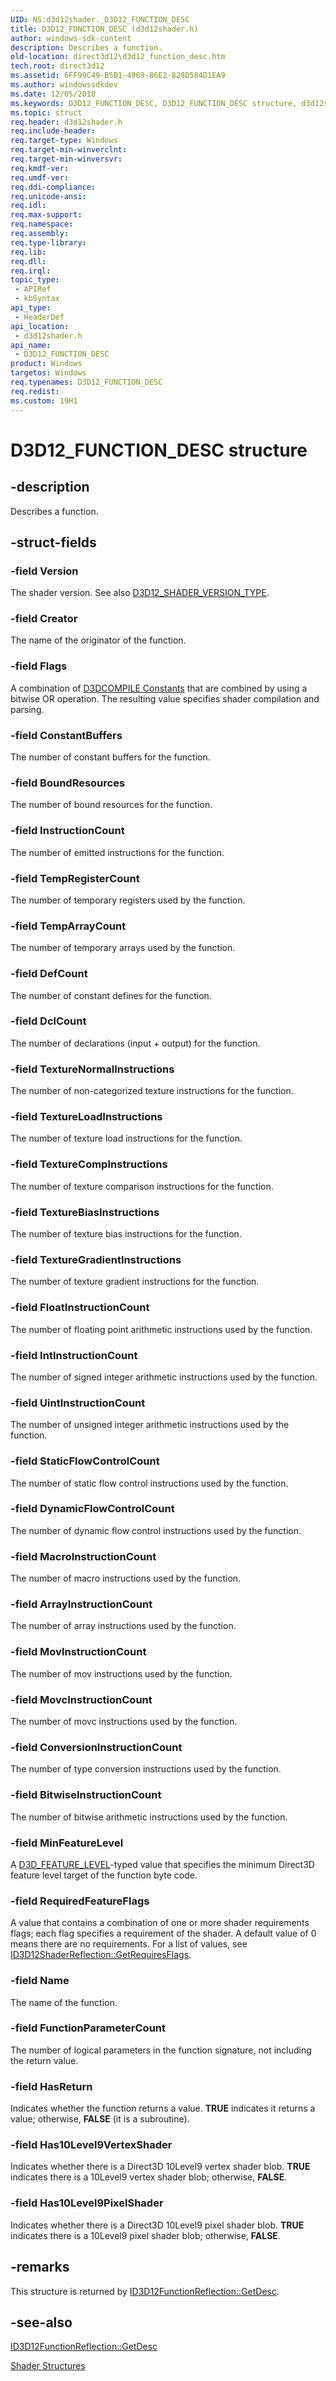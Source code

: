 ```yaml
---
UID: NS:d3d12shader._D3D12_FUNCTION_DESC
title: D3D12_FUNCTION_DESC (d3d12shader.h)
author: windows-sdk-content
description: Describes a function.
old-location: direct3d12\d3d12_function_desc.htm
tech.root: direct3d12
ms.assetid: 6FF99C49-B5B1-4969-86E2-828D584D1EA9
ms.author: windowssdkdev
ms.date: 12/05/2018
ms.keywords: D3D12_FUNCTION_DESC, D3D12_FUNCTION_DESC structure, d3d12shader/D3D12_FUNCTION_DESC, direct3d12.d3d12_function_desc
ms.topic: struct
req.header: d3d12shader.h
req.include-header: 
req.target-type: Windows
req.target-min-winverclnt: 
req.target-min-winversvr: 
req.kmdf-ver: 
req.umdf-ver: 
req.ddi-compliance: 
req.unicode-ansi: 
req.idl: 
req.max-support: 
req.namespace: 
req.assembly: 
req.type-library: 
req.lib: 
req.dll: 
req.irql: 
topic_type:
 - APIRef
 - kbSyntax
api_type:
 - HeaderDef
api_location:
 - d3d12shader.h
api_name:
 - D3D12_FUNCTION_DESC
product: Windows
targetos: Windows
req.typenames: D3D12_FUNCTION_DESC
req.redist: 
ms.custom: 19H1
---
```


# D3D12_FUNCTION_DESC structure


## -description


Describes a function.
        


## -struct-fields




### -field Version

The shader version.
            See also <a href="https://msdn.microsoft.com/4691452D-3A7B-4890-AE41-B6AF5C541A3B">D3D12_SHADER_VERSION_TYPE</a>.
          


### -field Creator

The name of the originator of the function.
          


### -field Flags

A combination of <a href="https://msdn.microsoft.com/039627DD-D6A4-4EA3-8E91-D2A20770E6FF">D3DCOMPILE Constants</a> that are combined by using a bitwise OR operation. The resulting value specifies shader compilation and parsing.
          


### -field ConstantBuffers

The number of constant buffers for the function.
          


### -field BoundResources

The number of bound resources for the function.
          


### -field InstructionCount

The number of emitted instructions for the function.
          


### -field TempRegisterCount

The number of temporary registers used by the function.
          


### -field TempArrayCount

The number of temporary arrays used by the function.
          


### -field DefCount

The number of constant defines for the function.
          


### -field DclCount

The number of declarations (input + output) for the function.
          


### -field TextureNormalInstructions

The number of non-categorized texture instructions for the function.
          


### -field TextureLoadInstructions

The number of texture load instructions for the function.
          


### -field TextureCompInstructions

The number of texture comparison instructions for the function.
          


### -field TextureBiasInstructions

The number of texture bias instructions for the function.
          


### -field TextureGradientInstructions

The number of texture gradient instructions for the function.
          


### -field FloatInstructionCount

The number of floating point arithmetic instructions used by the function.
          


### -field IntInstructionCount

The number of signed integer arithmetic instructions used by the function.
          


### -field UintInstructionCount

The number of unsigned integer arithmetic instructions used by the function.
          


### -field StaticFlowControlCount

The number of static flow control instructions used by the function.
          


### -field DynamicFlowControlCount

The number of dynamic flow control instructions used by the function.
          


### -field MacroInstructionCount

The number of macro instructions used by the function.
          


### -field ArrayInstructionCount

The number of array instructions used by the function.
          


### -field MovInstructionCount

The number of mov instructions used by the function.
          


### -field MovcInstructionCount

The number of movc instructions used by the function.
          


### -field ConversionInstructionCount

The number of type conversion instructions used by the function.
          


### -field BitwiseInstructionCount

The number of bitwise arithmetic instructions used by the function.
          


### -field MinFeatureLevel

A <a href="https://msdn.microsoft.com/afbc1a02-1730-4502-af15-b668412d664c">D3D_FEATURE_LEVEL</a>-typed value that specifies the minimum Direct3D feature level target of the function byte code.
          


### -field RequiredFeatureFlags

A value that contains a combination of one or more shader requirements flags; each flag specifies a requirement of the shader. A default value of 0 means there are no requirements. For a list of values, see <a href="https://msdn.microsoft.com/ABA7BB9E-AB1D-407A-BB16-97EE74318C1A">ID3D12ShaderReflection::GetRequiresFlags</a>.
          


### -field Name

The name of the function.
          


### -field FunctionParameterCount

The number of logical parameters in the function signature, not including the return value.
          


### -field HasReturn

Indicates whether the function returns a value. <b>TRUE</b> indicates it returns a value; otherwise, <b>FALSE</b> (it is a subroutine).
          


### -field Has10Level9VertexShader

Indicates whether there is a Direct3D 10Level9 vertex shader blob. <b>TRUE</b> indicates there is a 10Level9 vertex shader blob; otherwise, <b>FALSE</b>.
          


### -field Has10Level9PixelShader

Indicates whether there is a Direct3D 10Level9 pixel shader blob. <b>TRUE</b> indicates there is a 10Level9 pixel shader blob; otherwise, <b>FALSE</b>.
          


## -remarks



This structure is returned by <a href="https://msdn.microsoft.com/CAFBC2D0-0C1C-4D55-87A4-C7ABB52976BF">ID3D12FunctionReflection::GetDesc</a>.
      




## -see-also




<a href="https://msdn.microsoft.com/CAFBC2D0-0C1C-4D55-87A4-C7ABB52976BF">ID3D12FunctionReflection::GetDesc</a>



<a href="https://msdn.microsoft.com/b8ece5c3-5065-4711-b12c-6cf7ea0e1ba0">Shader Structures</a>
 

 

